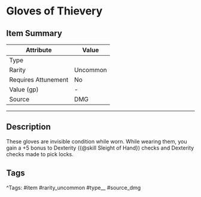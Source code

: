 # Gloves of Thievery

## Item Summary

| Attribute            | Value                        |
|----------------------|------------------------------|
| Type                 |   |
| Rarity               | Uncommon             |
| Requires Attunement  | No                |
| Value (gp)           | -    |
| Source               | DMG |

---

## Description

These gloves are invisible condition while worn. While wearing them, you gain a +5 bonus to Dexterity ({@skill Sleight of Hand}) checks and Dexterity checks made to pick locks.

## Tags

^Tags: #item #rarity_uncommon #type__ #source_dmg